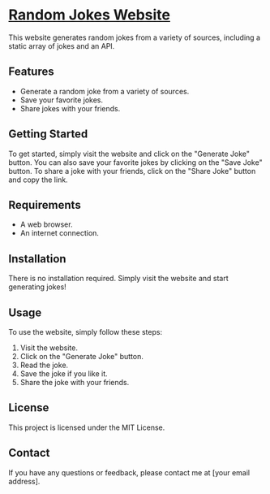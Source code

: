 # [Random Jokes Website]("https://anuvab-chakraborty.github.io/jokes/")

This website generates random jokes from a variety of sources, including a static array of jokes and an API.

## Features

* Generate a random joke from a variety of sources.
* Save your favorite jokes.
* Share jokes with your friends.

## Getting Started

To get started, simply visit the website and click on the "Generate Joke" button. You can also save your favorite jokes by clicking on the "Save Joke" button. To share a joke with your friends, click on the "Share Joke" button and copy the link.

## Requirements

* A web browser.
* An internet connection.

## Installation

There is no installation required. Simply visit the website and start generating jokes!

## Usage

To use the website, simply follow these steps:

1. Visit the website.
2. Click on the "Generate Joke" button.
3. Read the joke.
4. Save the joke if you like it.
5. Share the joke with your friends.

## License

This project is licensed under the MIT License.

## Contact

If you have any questions or feedback, please contact me at [your email address].
